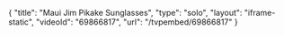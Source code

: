 {
    "title": "Maui Jim Pikake Sunglasses",
    "type": "solo",
    "layout": "iframe-static",
    "videoId": "69866817",
    "url": "\/tvpembed\/69866817"
}